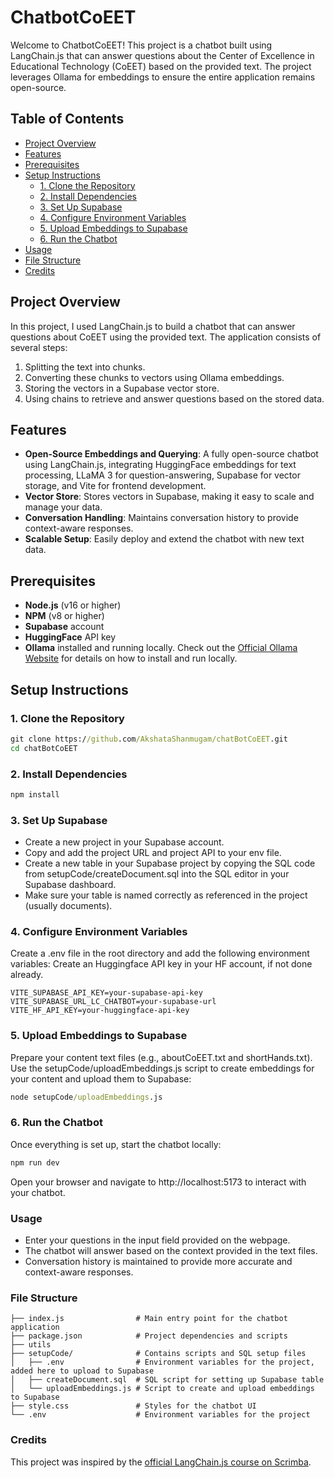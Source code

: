 # ChatbotCoEET
Welcome to ChatbotCoEET! This project is a chatbot built using LangChain.js that can answer questions about the Center of Excellence in Educational Technology (CoEET) based on the provided text. The project leverages Ollama for embeddings to ensure the entire application remains open-source.

## Table of Contents
- [Project Overview](#project-overview)
- [Features](#features)
- [Prerequisites](#prerequisites)
- [Setup Instructions](#setup-instructions)
  - [1. Clone the Repository](#1-clone-the-repository)
  - [2. Install Dependencies](#2-install-dependencies)
  - [3. Set Up Supabase](#3-set-up-supabase)
  - [4. Configure Environment Variables](#4-configure-environment-variables)
  - [5. Upload Embeddings to Supabase](#5-upload-embeddings-to-supabase)
  - [6. Run the Chatbot](#6-run-the-chatbot)
- [Usage](#usage)
- [File Structure](#file-structure)
- [Credits](#credits)


## Project Overview

In this project, I used LangChain.js to build a chatbot that can answer questions about CoEET using the provided text. The application consists of several steps:
1. Splitting the text into chunks.
2. Converting these chunks to vectors using Ollama embeddings.
3. Storing the vectors in a Supabase vector store.
4. Using chains to retrieve and answer questions based on the stored data.


## Features

- **Open-Source Embeddings and Querying**: A fully open-source chatbot using LangChain.js, integrating HuggingFace embeddings for text processing, LLaMA 3 for question-answering, Supabase for vector storage, and Vite for frontend development.
- **Vector Store**: Stores vectors in Supabase, making it easy to scale and manage your data.
- **Conversation Handling**: Maintains conversation history to provide context-aware responses.
- **Scalable Setup**: Easily deploy and extend the chatbot with new text data.


## Prerequisites

- **Node.js** (v16 or higher)
- **NPM** (v8 or higher)
- **Supabase** account
- **HuggingFace** API key
- **Ollama** installed and running locally. Check out the [Official Ollama Website](https://ollama.com/) for details on how to install and run locally.


## Setup Instructions


### 1. Clone the Repository

```cmd
git clone https://github.com/AkshataShanmugam/chatBotCoEET.git
cd chatBotCoEET
```


### 2. Install Dependencies
```cmd
npm install
```


### 3. Set Up Supabase
- Create a new project in your Supabase account. 
- Copy and add the project URL and project API to your env file.
- Create a new table in your Supabase project by copying the SQL code from setupCode/createDocument.sql into the SQL editor in your Supabase dashboard.
- Make sure your table is named correctly as referenced in the project (usually documents).


### 4. Configure Environment Variables
Create a .env file in the root directory and add the following environment variables:
Create an Huggingface API key in your HF account, if not done already. 

```env
VITE_SUPABASE_API_KEY=your-supabase-api-key
VITE_SUPABASE_URL_LC_CHATBOT=your-supabase-url
VITE_HF_API_KEY=your-huggingface-api-key
```


### 5. Upload Embeddings to Supabase
Prepare your content text files (e.g., aboutCoEET.txt and shortHands.txt).
Use the setupCode/uploadEmbeddings.js script to create embeddings for your content and upload them to Supabase:
```cmd
node setupCode/uploadEmbeddings.js
```


### 6. Run the Chatbot
Once everything is set up, start the chatbot locally:

```cmd
npm run dev
```
Open your browser and navigate to http://localhost:5173 to interact with your chatbot.


### Usage
- Enter your questions in the input field provided on the webpage.
- The chatbot will answer based on the context provided in the text files.
- Conversation history is maintained to provide more accurate and context-aware responses.


### File Structure

```plaintext
├── index.js                # Main entry point for the chatbot application
├── package.json            # Project dependencies and scripts
├── utils                   
├── setupCode/              # Contains scripts and SQL setup files
│   ├── .env                # Environment variables for the project, added here to upload to Supabase
│   ├── createDocument.sql  # SQL script for setting up Supabase table
│   └── uploadEmbeddings.js # Script to create and upload embeddings to Supabase
├── style.css               # Styles for the chatbot UI
└── .env                    # Environment variables for the project
```

### Credits
This project was inspired by the [official LangChain.js course on Scrimba](https://v2.scrimba.com/the-official-langchainjs-course-c02t:details). 
